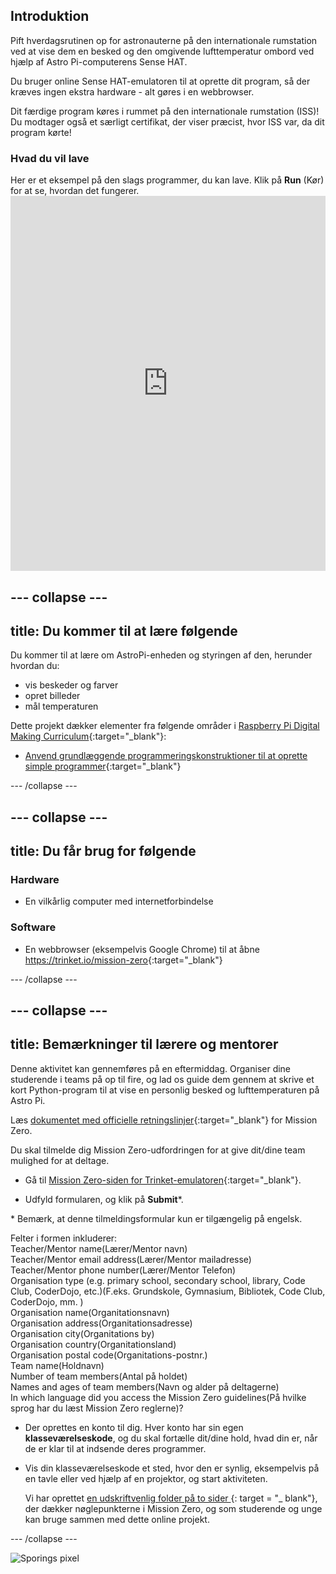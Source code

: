## Introduktion

Pift hverdagsrutinen op for astronauterne på den internationale rumstation ved at vise dem en besked og den omgivende lufttemperatur ombord ved hjælp af Astro Pi-computerens Sense HAT.

Du bruger online Sense HAT-emulatoren til at oprette dit program, så der kræves ingen ekstra hardware - alt gøres i en webbrowser.

Dit færdige program køres i rummet på den internationale rumstation (ISS)! Du modtager også et særligt certifikat, der viser præcist, hvor ISS var, da dit program kørte!

### Hvad du vil lave

Her er et eksempel på den slags programmer, du kan lave. Klik på **Run** (Kør) for at se, hvordan det fungerer. <iframe src="https://trinket.io/embed/python/069f6138f7?outputOnly=true&start=result" width="100%" height="600" frameborder="0" marginwidth="0" marginheight="0" allowfullscreen mark="crwd-mark"></iframe> 

--- collapse ---
---
title: Du kommer til at lære følgende
---
Du kommer til at lære om AstroPi-enheden og styringen af den, herunder hvordan du:

+ vis beskeder og farver
+ opret billeder
+ mål temperaturen

Dette projekt dækker elementer fra følgende områder i [Raspberry Pi Digital Making Curriculum](http://rpf.io/curriculum){:target="_blank"}:

+ [Anvend grundlæggende programmeringskonstruktioner til at oprette simple programmer](https://curriculum.raspberrypi.org/programming/creator/){:target="_blank"}

--- /collapse ---

--- collapse ---
---
title: Du får brug for følgende
---
### Hardware

+ En vilkårlig computer med internetforbindelse

### Software

+ En webbrowser (eksempelvis Google Chrome) til at åbne <https://trinket.io/mission-zero>{:target="_blank"}

--- /collapse ---

--- collapse ---
---
title: Bemærkninger til lærere og mentorer
---
Denne aktivitet kan gennemføres på en eftermiddag. Organiser dine studerende i teams på op til fire, og lad os guide dem gennem at skrive et kort Python-program til at vise en personlig besked og lufttemperaturen på Astro Pi.

Læs [dokumentet med officielle retningslinjer](https://astro-pi.org/wp-content/uploads/2018/09/Astro_Pi_Mission_Zero_Guidelines_2018_19_V12_pages.pdf){:target="_blank"} for Mission Zero.

Du skal tilmelde dig Mission Zero-udfordringen for at give dit/dine team mulighed for at deltage.

+ Gå til [Mission Zero-siden for Trinket-emulatoren](https://trinket.io/mission-zero/register){:target="_blank"}.

+ Udfyld formularen, og klik på **Submit**\*.

\* Bemærk, at denne tilmeldingsformular kun er tilgængelig på engelsk.

Felter i formen inkluderer:  
Teacher/Mentor name(Lærer/Mentor navn)  
Teacher/Mentor email address(Lærer/Mentor mailadresse)  
Teacher/Mentor phone number(Lærer/Mentor Telefon)  
Organisation type (e.g. primary school, secondary school, library, Code Club, CoderDojo, etc.)(F.eks. Grundskole, Gymnasium, Bibliotek, Code Club, CoderDojo, mm. )  
Organisation name(Organitationsnavn)  
Organisation address(Organitationsadresse)  
Organisation city(Organitations by)  
Organisation country(Organitationsland)  
Organisation postal code(Organitations-postnr.)  
Team name(Holdnavn)  
Number of team members(Antal på holdet)  
Names and ages of team members(Navn og alder på deltagerne)  
In which language did you access the Mission Zero guidelines(På hvilke sprog har du læst Mission Zero reglerne)?

+ Der oprettes en konto til dig. Hver konto har sin egen **klasseværelseskode**, og du skal fortælle dit/dine hold, hvad din er, når de er klar til at indsende deres programmer.

+ Vis din klasseværelseskode et sted, hvor den er synlig, eksempelvis på en tavle eller ved hjælp af en projektor, og start aktiviteten.
    
    Vi har oprettet [en udskriftvenlig folder på to sider ](https://astro-pi.org/astro_pi_mission_zero_project_print_out_v10_print/) {: target = "_ blank"}, der dækker nøglepunkterne i Mission Zero, og som studerende og unge kan bruge sammen med dette online projekt.

--- /collapse ---

![Sporings pixel](https://code.org/api/hour/begin_raspberrypi_astropi.png)